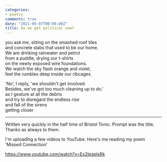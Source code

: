 ```yaml
---
categories:
- poetry
comments: true
date: "2021-05-07T00:00:00Z"
title: Do we get political now?
---
```


you ask me, sitting on the smashed roof tiles  
and concrete slabs that used to be our home.   
We are drinking rainwater and petrol  
from a puddle, drying our t-shirts  
on the newly exposed wire foundations.   
We watch the sky flash orange and violet,   
feel the rumbles deep inside our ribcages.   

<!--more-->

'No', I reply, 'we shouldn't get involved.   
Besides, we've got too much cleaning up to do.'  
as I gesture at all the debris  
and try to disregard the endless rise   
and fall of the sirens  
getting closer  

---

Written very quickly in the half time of Bristol Tonic. Prompt was the title. Thanks as always to them.

I'm uploading a few videos to YouTube. Here's me reading my  poem 'Missed Connection'

https://www.youtube.com/watch?v=Ex2IeaplsRk
